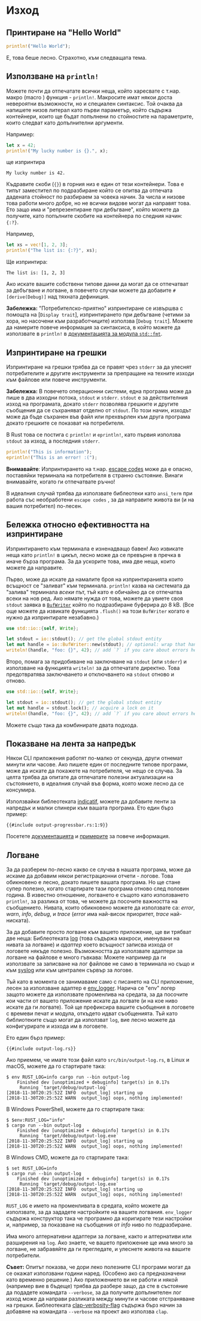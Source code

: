 # Изход

## Принтиране на "Hello World"

```rust
println!("Hello World");
```

Е, това беше лесно.
Страхотно, към следващата тема.

## Използване на `println!`

Можете почти да отпечатате всички неща, който харесвате
с т.нар. макро (macro ) функция - `println!`.
Макросите имат някои доста невероятни възможности,
но и специален синтаксис.
Той очаква да напишете низов литерал като първи параметър,
който съдържа контейнери, които ще бъдат попълнени
по стойностите на параметрите, които следват като допълнителни аргументи.

Например:

```rust
let x = 42;
println!("My lucky number is {}.", x);
```

ще изпринтира

```console
My lucky number is 42.
```

Къдравите скоби (`{}`) в горния низ е един от тези контейнери.
Това е типът заместител по подразбиране
който се опитва да отпечата дадената стойност по разбираем за човека начин.
За числа и низове това работи много добре,
но не всички видове могат да направят това.
Ето защо има и "репрезентиране при дебъгване",
който можете да получите, като попълните скобите на контейнера по следния начин: `{:?}`.

Например,

```rust
let xs = vec![1, 2, 3];
println!("The list is: {:?}", xs);
```

Ще изпринтира:

```console
The list is: [1, 2, 3]
```

Ако искате вашите собствени типове данни да могат да се отпечатват за дебъгване и логване,
в повечето случаи можете да добавите `#[derive(Debug)]` над тяхната дефиниция.

<aside>

**Забележка:**
"Потребителско-приятно" изпринтиране се извършва с помощта на [`Display trait`],
изпринтирането при дебъгване (четими за хора, но насочени към разработчиците) използва [`Debug trait`].
Можете да намерите повече информация за синтаксиса, в който можете да използвате в `println!`
в [документацията за модула `std::fmt`][std::fmt].

[std::fmt]: https://doc.rust-lang.org/1.39.0/std/fmt/index.html

</aside>

## Изпринтиране на грешки

Изпринтиране на грешки трябва да се правят чрез `stderr`
за да улеснят потребителите
и другите инструменти
за препращане на техните изходи към файлове
или повече инструменти.

<aside>

**Забележка:**
В повечето операционни системи,
една програма може да пише в два изходни потока, `stdout` и `stderr`.
`stdout` е за действителния изход на програмата,
докато `stderr` позволява грешките и другите съобщения да се съхраняват отделно от `stdout`.
По този начин,
изходът може да бъде съхранен във файл или прехвърлен към друга програма
докато грешките се показват на потребителя.

</aside>

В Rust това се постига
с `println!` и `eprintln!`,
като първия използва `stdout` за изход,
а последния `stderr`.

```rust
println!("This is information");
eprintln!("This is an error! :(");
```

<aside>

**Внимавайте**: Изпринтирането на т.нар. [escape codes] може да е опасно,
поставяйки терминала на потребителя в странно състояние.
Винаги внимавайте, когато ги отпечатвате ръчно!

[escape codes]: https://en.wikipedia.org/wiki/ANSI_escape_code

В идеалния случай трябва да използвате библеотеки като `ansi_term`
при работа със необработени `escape codes`
, за да направите живота ви (и на вашия потребител) по-лесен.

</aside>

## Бележка относно ефективността на изпринтиране

Изпринтирането към терминала е изненадващо бавен!
Ако извикате неща като `println!` в цикъл,
лесно може да се превърне в пречка в иначе бърза програма.
За да ускорите това,
има две неща, които можете да направите.

Първо,
може да искате да намалите броя на изпринтиранията
които всъщност се "заливат" към терминала.
`println!` казва на системата да "залива" терминала _всеки_ път,
тъй като е обичайно да се отпечатва всеки на нов ред.
Ако нямате нужда от това,
можете да увиете своя `stdout` заявка в [`BufWriter`]
който по подразбиране буферира до 8 kB.
(Все още можете да извикате функцията `.flush()` на този `BufWriter`
когато е нужно да изпринтирате незабавно.)

```rust
use std::io::{self, Write};

let stdout = io::stdout(); // get the global stdout entity
let mut handle = io::BufWriter::new(stdout); // optional: wrap that handle in a buffer
writeln!(handle, "foo: {}", 42); // add `?` if you care about errors here
```

Второ,
помага за придобиване на заключване на `stdout` (или `stderr`)
и използване на функцията `writeln!` за да отпечатате директно.
Това предотвратява заключването и отключването на `stdout` отново и отново.

```rust
use std::io::{self, Write};

let stdout = io::stdout(); // get the global stdout entity
let mut handle = stdout.lock(); // acquire a lock on it
writeln!(handle, "foo: {}", 42); // add `?` if you care about errors here
```

Можете също така да комбинирате двата подхода.

[`BufWriter`]: https://doc.rust-lang.org/1.39.0/std/io/struct.BufWriter.html

## Показване на лента за напредък

Някои CLI приложения работят по-малко от секунда,
други отнемат минути или часове.
Ако пишете един от последните типове програми,
може да искате да покажете на потребителя, че нещо се случва.
За целта трябва да опитате да отпечатате полезни актуализации на състоянието,
в идеалния случай във форма, която може лесно да се консумира.

Използвайки библеотеката [indicatif],
можете да добавите ленти за напредък
и малки спинери към вашата програма.
Ето един бърз пример:

```rust,ignore
{{#include output-progressbar.rs:1:9}}
```

Посетете [документацията][indicatif docs]
и [примерите][indicatif examples]
за повече информация.

[indicatif]: https://crates.io/crates/indicatif
[indicatif docs]: https://docs.rs/indicatif
[indicatif examples]: https://github.com/console-rs/indicatif/tree/main/examples

## Логване

За да разберем по-лесно какво се случва в нашата програма,
може да искаме да добавим някои регистрационни отчети - логове.
Това обикновено е лесно, докато пишете вашата програма.
Но ще стане супер полезно, когато стартирате тази програма отново след половин година.
В известно отношение,
логването е същото като използването `println!`,
за разлика от това, че можете да посочите важността на съобщението.
Нивата, които обикновено можете да използвате са: _error_, _warn_, _info_, _debug_, и _trace_
(_error_ има най-висок приоритет, _trace_ най-ниската).

За да добавите просто логване към вашето приложение,
ще ви трябват две неща:
Библеотеката [log] (това съдържа макроси, именувани на нивата за логване)
и _адаптер_ което всъщност записва изхода от логовете някъде полезно.
Възможността да използвате адаптери за логване на файлове е много гъвкава:
Можете например да ги използвате за записване на лог файлове не само в терминала
но също и към [syslog] или към централен сървър за логове.

[syslog]: https://en.wikipedia.org/wiki/Syslog

Тъй като в момента се занимаваме само с писането на CLI приложение,
лесен за използване адаптер е [env_logger].
Нарича се "env" логер защото можете да използвате
променлива на средата, за да посочите кои части от вашето приложение
искате да логвате
(и на кое ниво искате да ги логвате).
Той ще префиксира вашите съобщения в логовете с времеви печат
и модула, откъдето идват съобщенията.
Тъй като библиотеките също могат да използват `log`,
вие лесно можете да конфигурирате и изхода им в логовете.

[log]: https://crates.io/crates/log
[env_logger]: https://crates.io/crates/env_logger

Ето един бърз пример:

```rust,ignore
{{#include output-log.rs}}
```

Ако приемем, че имате този файл като `src/bin/output-log.rs`,
в Linux и macOS, можете да го стартирате така:

```console
$ env RUST_LOG=info cargo run --bin output-log
    Finished dev [unoptimized + debuginfo] target(s) in 0.17s
     Running `target/debug/output-log`
[2018-11-30T20:25:52Z INFO  output_log] starting up
[2018-11-30T20:25:52Z WARN  output_log] oops, nothing implemented!
```

В Windows PowerShell, можете да го стартирате така:

```console
$ $env:RUST_LOG="info"
$ cargo run --bin output-log
    Finished dev [unoptimized + debuginfo] target(s) in 0.17s
     Running `target/debug/output-log.exe`
[2018-11-30T20:25:52Z INFO  output_log] starting up
[2018-11-30T20:25:52Z WARN  output_log] oops, nothing implemented!
```

В Windows CMD, можете да го стартирате така:

```console
$ set RUST_LOG=info
$ cargo run --bin output-log
    Finished dev [unoptimized + debuginfo] target(s) in 0.17s
     Running `target/debug/output-log.exe`
[2018-11-30T20:25:52Z INFO  output_log] starting up
[2018-11-30T20:25:52Z WARN  output_log] oops, nothing implemented!
```

`RUST_LOG` е името на променливата в средата, който
можете да използвате, за да зададете настройките на вашите логвания.
`env_logger` съдържа конструктор
така че програмно да коригирате тези настройки
и, например, за показване на съобщения от _info_ ниво по подразбиране.

Има много алтернативни адаптери за логване,
както и алтернативи или разширения на `log`.
Ако знаете, че вашето приложение ще има много за логване,
не забравяйте да ги прегледате,
и улеснете живота на вашите потребители.

<aside>

**Съвет:**
Опитът показва, че дори леко полезните CLI програми могат да се окажат използвани години наред.
(Особено ако са предназначени като временно решение.)
Ако приложението ви не работи
и някой (например вие в бъдеще) трябва да разбере защо,
да сте в състояние да подадете командата `--verbose`, за да получите допълнителен лог изход
може да направи разликата между минути и часове отстраняване на грешки.
Библеотеката [clap-verbosity-flag] съдържа бърз начин
за добавяне на командата `--verbose` на проект ако използва `clap`.

[clap-verbosity-flag]: https://crates.io/crates/clap-verbosity-flag

</aside>
